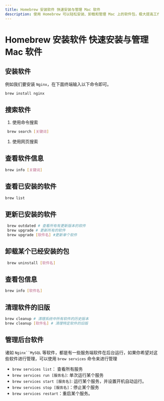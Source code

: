 ```yaml
---
title: Homebrew 安装软件 快速安装与管理 Mac 软件
description: 使用 Homebrew 可以轻松安装、卸载和管理 Mac 上的软件包，极大提高工作效率。
---
```


# Homebrew 安装软件 快速安装与管理 Mac 软件

## 安装软件

例如我们要安装 `Nginx`，在下面终端输入以下命令即可。

```sh
brew install nginx
```

## 搜索软件

1. 使用命令搜索

```sh
 brew search [关键词]
```

1. 使用网页搜索 <Pill name="https://formulae.brew.sh" link="https://formulae.brew.sh" icon="logos:homebrew" />

## 查看软件信息

```sh
brew info [关键词]
```

## 查看已安装的软件

```sh
brew list
```

## 更新已安装的软件

```sh
 brew outdated # 查看所有有更新版本的软件
 brew upgrade # 更新所有的软件
 brew upgrade [软件名] #更新单个软件
```

## 卸载某个已经安装的包

```sh
 brew uninstall [软件名]
```

## 查看包信息

```sh
brew info [软件名]
```

## 清理软件的旧版

```sh
brew cleanup # 清理系统中所有软件的历史版本
brew cleanup [软件名] # 清理特定软件的旧版
```

## 管理后台软件

诸如 `Nginx``MySQL` 等软件，都是有一些服务端软件在后台运行，如果你希望对这些软件进行管理，可以使用 `brew services` 命令来进行管理

- `brew services list`： 查看所有服务
- `brew services run [服务名]`: 单次运行某个服务
- `brew services start [服务名]`: 运行某个服务，并设置开机自动运行。
- `brew services stop [服务名]`：停止某个服务
- `brew services restart`：重启某个服务。
